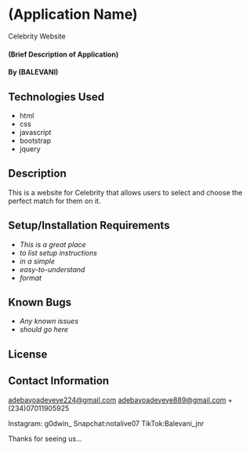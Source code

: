 # (Application Name)
Celebrity Website

#### (Brief Description of Application)


#### By (BALEVANI)

## Technologies Used

* html
* css
* javascript
* bootstrap
* jquery

## Description
This is a website for Celebrity that allows users to select and choose the perfect match for them on it.

## Setup/Installation Requirements

* _This is a great place_
* _to list setup instructions_
* _in a simple_
* _easy-to-understand_
* _format_

## Known Bugs

* _Any known issues_
* _should go here_

## License

## Contact Information
adebayoadeyeye224@gmail.com
adebayoadeyeye889@gmail.com
+(234)07011905925

Instagram: g0dwin_
Snapchat:notalive07
TikTok:Balevani_jnr


Thanks for seeing us...

